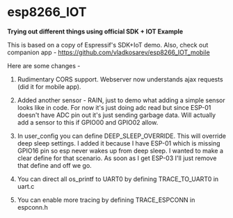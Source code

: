 esp8266_IOT
===========

__Trying out different things using official SDK + IOT Example__

This is based on a copy of Espressif's SDK+IoT demo.
Also, check out companion app - https://github.com/vladkosarev/esp8266_IOT_mobile

Here are some changes -  

1. Rudimentary CORS support. Webserver now understands ajax requests (did it for mobile app).

2. Added another sensor - RAIN, just to demo what adding a simple sensor looks like in code. For now it's just doing adc read but since ESP-01 doesn't have ADC pin out it's just sending garbage data. Will actually add a sensor to this if GPIO00 and GPIO02 allow.

3. In user_config you can define DEEP_SLEEP_OVERRIDE. This will override deep sleep settings. I added it because I have ESP-01 which is missing GPIO16 pin so esp never wakes up from deep sleep. I wanted to make a clear define for that scenario. As soon as I get ESP-03 I'll just remove that define and off we go.

4. You can direct all os_printf to UART0 by defining TRACE_TO_UART0 in uart.c

5. You can enable more tracing by defining TRACE_ESPCONN in espconn.h

